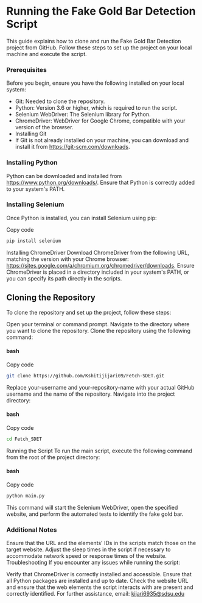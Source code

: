 # Running the Fake Gold Bar Detection Script
This guide explains how to clone and run the Fake Gold Bar Detection project from GitHub. Follow these steps to set up the project on your local machine and execute the script.

### Prerequisites
Before you begin, ensure you have the following installed on your local system:

* Git: Needed to clone the repository.
* Python: Version 3.6 or higher, which is required to run the script.
* Selenium WebDriver: The Selenium library for Python.
* ChromeDriver: WebDriver for Google Chrome, compatible with your version of the browser.
* Installing Git
* If Git is not already installed on your machine, you can download and install it from https://git-scm.com/downloads.

### Installing Python
Python can be downloaded and installed from https://www.python.org/downloads/. Ensure that Python is correctly added to your system's PATH.

### Installing Selenium
Once Python is installed, you can install Selenium using pip:


Copy code
```bash
pip install selenium
```
Installing ChromeDriver
Download ChromeDriver from the following URL, matching the version with your Chrome browser: https://sites.google.com/a/chromium.org/chromedriver/downloads. Ensure ChromeDriver is placed in a directory included in your system's PATH, or you can specify its path directly in the scripts.

## Cloning the Repository
To clone the repository and set up the project, follow these steps:

Open your terminal or command prompt.
Navigate to the directory where you want to clone the repository.
Clone the repository using the following command:
#### bash
Copy code
```bash
git clone https://github.com/Kshitijijari09/Fetch-SDET.git
```
Replace your-username and your-repository-name with your actual GitHub username and the name of the repository.
Navigate into the project directory:
#### bash
Copy code
```bash
cd Fetch_SDET
```
Running the Script
To run the main script, execute the following command from the root of the project directory:

#### bash
Copy code
```bash
python main.py
```
This command will start the Selenium WebDriver, open the specified website, and perform the automated tests to identify the fake gold bar.

### Additional Notes
Ensure that the URL and the elements' IDs in the scripts match those on the target website.
Adjust the sleep times in the script if necessary to accommodate network speed or response times of the website.
Troubleshooting
If you encounter any issues while running the script:

Verify that ChromeDriver is correctly installed and accessible.
Ensure that all Python packages are installed and up to date.
Check the website URL and ensure that the web elements the script interacts with are present and correctly identified.
For further assistance, email: kijari6935@sdsu.edu
